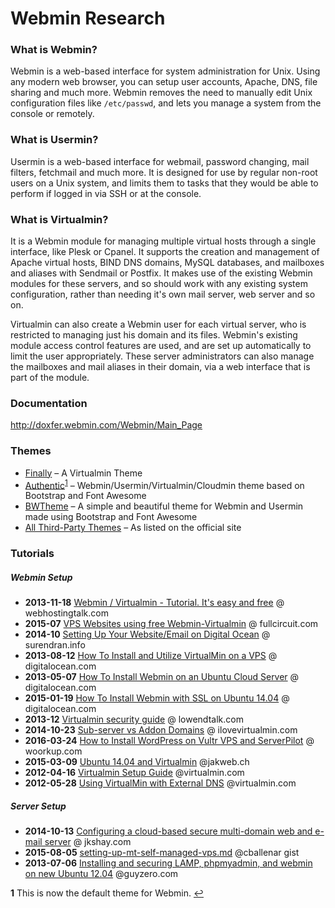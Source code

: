 # Webmin Research

### What is Webmin?
Webmin is a web-based interface for system administration for Unix. Using any modern web browser, you can setup user accounts, Apache, DNS, file sharing and much more. Webmin removes the need to manually edit Unix configuration files like `/etc/passwd`, and lets you manage a system from the console or remotely.

### What is Usermin?
Usermin is a web-based interface for webmail, password changing, mail filters, fetchmail and much more. It is designed for use by regular non-root users on a Unix system, and limits them to tasks that they would be able to perform if logged in via SSH or at the console.

### What is Virtualmin?
It is a Webmin module for managing multiple virtual hosts through a single interface, like Plesk or Cpanel. It supports the creation and management of Apache virtual hosts, BIND DNS domains, MySQL databases, and mailboxes and aliases with Sendmail or Postfix. It makes use of the existing Webmin modules for these servers, and so should work with any existing system configuration, rather than needing it's own mail server, web server and so on.

Virtualmin can also create a Webmin user for each virtual server, who is restricted to managing just his domain and its files. Webmin's existing module access control features are used, and are set up automatically to limit the user appropriately. These server administrators can also manage the mailboxes and mail aliases in their domain, via a web interface that is part of the module.

### Documentation
http://doxfer.webmin.com/Webmin/Main_Page

### Themes
* [Finally](http://luizlopes.com/virtualmin/) – A Virtualmin Theme
* [Authentic](https://github.com/qooob/authentic-theme)<sup>[1](#f1)</sup> – Webmin/Usermin/Virtualmin/Cloudmin theme based on Bootstrap and Font Awesome
* [BWTheme](https://github.com/riccardonobile/Bootstrap3-Webmin-Theme) – A simple and beautiful theme for Webmin and Usermin made using Bootstrap and Font Awesome
* [All Third-Party Themes](http://www.webmin.com/cgi-bin/search_third.cgi?themes=1) – As listed on the official site

### Tutorials
##### Webmin Setup
* __2013-11-18__ [Webmin / Virtualmin - Tutorial. It's easy and free](http://www.webhostingtalk.com/showthread.php?t=1323148) @ webhostingtalk.com
* __2015-07__ [VPS Websites using free Webmin-Virtualmin](https://www.fullcircuit.com/blog/vps-websites-using-free-webmin-virtualmin) @ fullcircuit.com
* __2014-10__ [Setting Up Your Website/Email on Digital Ocean](http://surendran.info/setting-your-websiteemail-digital-ocean) @ surendran.info
* __2013-08-12__ [How To Install and Utilize VirtualMin on a VPS](https://www.digitalocean.com/community/tutorials/how-to-install-and-utilize-virtualmin-on-a-vps) @ digitalocean.com
* __2013-05-07__ [How To Install Webmin on an Ubuntu Cloud Server](https://www.digitalocean.com/community/tutorials/how-to-install-webmin-on-an-ubuntu-cloud-server) @ digitalocean.com
* __2015-01-19__ [How To Install Webmin with SSL on Ubuntu 14.04](https://www.digitalocean.com/community/tutorials/how-to-install-webmin-with-ssl-on-ubuntu-14-04) @ digitalocean.com
* __2013-12__ [Virtualmin security guide](https://www.lowendtalk.com/discussion/18133/virtualmin-security-guide-part-one-22-images) @ lowendtalk.com
* __2014-10-23__ [Sub-server vs Addon Domains](http://ilovevirtualmin.com/sub-server-vs-addon-domains/) @ ilovevirtualmin.com
* __2016-03-24__ [How to Install WordPress on Vultr VPS and ServerPilot](https://woorkup.com/install-wordpress-vultr-vps-serverpilot/) @ woorkup.com
* __2015-03-09__ [Ubuntu 14.04 and Virtualmin](https://www.jakweb.ch/blog/a/9/ubuntu-1404-and-virtualmin-part-1) @jakweb.ch
* __2012-04-16__ [Virtualmin Setup Guide](https://www.virtualmin.com/node/21899) @virtualmin.com
* __2012-05-28__ [Using VirtualMin with External DNS](https://www.virtualmin.com/node/22338) @virtualmin.com

##### Server Setup
* __2014-10-13__ [Configuring a cloud-based secure multi-domain web and e-mail server](http://jkshay.com/configuring-cloud-based-secure-multi-domain-web-e-mail-server/3/) @ jkshay.com
* __2015-08-05__ [setting-up-mt-self-managed-vps.md](https://gist.github.com/cballenar/4c828fb0590e4e39052e) @cballenar gist
* __2013-07-06__ [Installing and securing LAMP, phpmyadmin, and webmin on new Ubuntu 12.04](http://www.guyzero.com/server-administration/installing-and-securing-lamp-phpmyadmin-and-webmin-on-new-ubuntu-12-04) @guyzero.com

<b id="f1">1</b> This is now the default theme for Webmin. [↩](#f1)